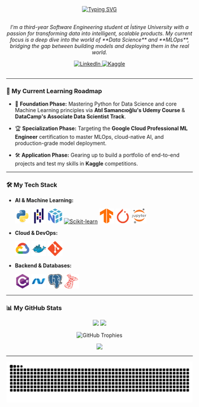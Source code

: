 <div align="center">
  <a href="https://git.io/typing-svg"><img src="https://readme-typing-svg.demolab.com?font=Fira+Code&weight=600&size=25&pause=1000&color=00BFFF&center=true&vCenter=true&width=435&lines=Hi+there%2C+I'm+Edip+Mangtay+%F0%9F%91%8B;A+Software+Engineering+Student;Aspiring+AI+%26+Machine+Learning+Engineer" alt="Typing SVG" /></a>
</div>

<br>

<p align="center">
  <em>
    I'm a third-year Software Engineering student at İstinye University with a passion for transforming data into intelligent, scalable products. My current focus is a deep dive into the world of **Data Science** and **MLOps**, bridging the gap between building models and deploying them in the real world.
  </em>
</p>

<div align="center">
  <a href="https://www.linkedin.com/in/ali-edip-mangtay-7b6b5a223/" target="_blank">
    <img src="https://img.shields.io/badge/LinkedIn-0077B5?style=for-the-badge&logo=linkedin&logoColor=white" alt="LinkedIn">
  </a>
  <a href="https://www.kaggle.com/YOUR_KAGGLE_USERNAME" target="_blank">
    <img src="https://img.shields.io/badge/Kaggle-20BEFF?style=for-the-badge&logo=kaggle&logoColor=white" alt="Kaggle">
  </a>
</div>

<br>

---

### 🚀 My Current Learning Roadmap

- 🌱 **Foundation Phase:** Mastering Python for Data Science and core Machine Learning principles via **Atıl Samancıoğlu's Udemy Course** & **DataCamp's Associate Data Scientist Track**.

- 🏆 **Specialization Phase:** Targeting the **Google Cloud Professional ML Engineer** certification to master MLOps, cloud-native AI, and production-grade model deployment.

- 🛠️ **Application Phase:** Gearing up to build a portfolio of end-to-end projects and test my skills in **Kaggle** competitions.

---

### 🛠️ My Tech Stack

* **AI & Machine Learning:**
    <p align="left">
        <a href="https://www.python.org" target="_blank" rel="noreferrer"><img src="https://raw.githubusercontent.com/devicons/devicon/master/icons/python/python-original.svg" alt="Python" width="40" height="40"/></a>
        <a href="https://pandas.pydata.org/" target="_blank" rel="noreferrer"><img src="https://raw.githubusercontent.com/devicons/devicon/master/icons/pandas/pandas-original.svg" alt="Pandas" width="40" height="40"/></a>
        <a href="https://numpy.org/" target="_blank" rel="noreferrer"><img src="https://raw.githubusercontent.com/devicons/devicon/master/icons/numpy/numpy-original.svg" alt="Numpy" width="40" height="40"/></a>
        <a href="https://scikit-learn.org/" target="_blank" rel="noreferrer"><img src="https://upload.wikimedia.org/wikipedia/commons/0/05/Scikit_learn_logo_small.svg" alt="Scikit-learn" width="40" height="40"/></a>
        <a href="https://www.tensorflow.org" target="_blank" rel="noreferrer"><img src="https://raw.githubusercontent.com/devicons/devicon/master/icons/tensorflow/tensorflow-original.svg" alt="TensorFlow" width="40" height="40"/></a>
        <a href="https://pytorch.org/" target="_blank" rel="noreferrer"><img src="https://raw.githubusercontent.com/devicons/devicon/master/icons/pytorch/pytorch-original.svg" alt="PyTorch" width="40" height="40"/></a>
        <a href="https://jupyter.org/" target="_blank" rel="noreferrer"><img src="https://raw.githubusercontent.com/devicons/devicon/master/icons/jupyter/jupyter-original-wordmark.svg" alt="Jupyter" width="40" height="40"/></a>
    </p>

* **Cloud & DevOps:**
    <p align="left">
        <a href="https://cloud.google.com" target="_blank" rel="noreferrer"><img src="https://raw.githubusercontent.com/devicons/devicon/master/icons/googlecloud/googlecloud-original.svg" alt="Google Cloud" width="40" height="40"/></a>
        <a href="https://www.docker.com/" target="_blank" rel="noreferrer"><img src="https://raw.githubusercontent.com/devicons/devicon/master/icons/docker/docker-original.svg" alt="Docker" width="40" height="40"/></a>
        <a href="https://git-scm.com/" target="_blank" rel="noreferrer"><img src="https://raw.githubusercontent.com/devicons/devicon/master/icons/git/git-original.svg" alt="Git" width="40" height="40"/></a>
    </p>

* **Backend & Databases:**
    <p align="left">
        <a href="https://dotnet.microsoft.com/" target="_blank" rel="noreferrer"><img src="https://raw.githubusercontent.com/devicons/devicon/master/icons/csharp/csharp-original.svg" alt="C#" width="40" height="40"/></a>
        <a href="https://dotnet.microsoft.com/" target="_blank" rel="noreferrer"><img src="https://raw.githubusercontent.com/devicons/devicon/master/icons/dot-net/dot-net-original.svg" alt=".NET" width="40" height="40"/></a>
        <a href="https://www.postgresql.org" target="_blank" rel="noreferrer"><img src="https://raw.githubusercontent.com/devicons/devicon/master/icons/postgresql/postgresql-original.svg" alt="PostgreSQL" width="40" height="40"/></a>
        <a href="https://www.microsoft.com/en-us/sql-server" target="_blank" rel="noreferrer"><img src="https://raw.githubusercontent.com/devicons/devicon/master/icons/microsoftsqlserver/microsoftsqlserver-plain.svg" alt="MS SQL" width="40" height="40"/></a>
    </p>

---

### 📊 My GitHub Stats

<div align="center">

<p>
  <picture>
    <source media="(prefers-color-scheme: dark)" srcset="https://github-readme-stats.vercel.app/api?username=edipmangtay&show_icons=true&rank_icon=github&theme=dracula">
    <source media="(prefers-color-scheme: light)" srcset="https://github-readme-stats.vercel.app/api?username=edipmangtay&show_icons=true&rank_icon=github&theme=graywhite">
    <img src="https://github-readme-stats.vercel.app/api?username=edipmangtay&show_icons=true&rank_icon=github&theme=graywhite" />
  </picture>
  <picture>
    <source media="(prefers-color-scheme: dark)" srcset="https://github-readme-stats.vercel.app/api/top-langs?username=edipmangtay&layout=compact&theme=dracula">
    <source media="(prefers-color-scheme: light)" srcset="https://github-readme-stats.vercel.app/api/top-langs?username=edipmangtay&layout=compact&theme=graywhite">
    <img src="https://github-readme-stats.vercel.app/api/top-langs?username=edipmangtay&layout=compact&theme=graywhite" />
  </picture>
</p>
<p>
  <img src="https://github-profile-trophy.vercel.app/?username=edipmangtay&theme=dracula&column=7&margin-w=15&margin-h=15" alt="GitHub Trophies" />
</p>
<p>
  <picture>
    <source media="(prefers-color-scheme: dark)" srcset="https://github-readme-streak-stats.herokuapp.com/?user=edipmangtay&theme=dark-bold">
    <source media="(prefers-color-scheme: light)" srcset="https://github-readme-streak-stats.herokuapp.com/?user=edipmangtay&theme=default">
    <img src="https://github-readme-streak-stats.herokuapp.com/?user=edipmangtay&theme=default" />
  </picture>
</p>

</div>

---

<div align="center">
  <picture>
    <source media="(prefers-color-scheme: dark)" srcset="https://raw.githubusercontent.com/EdipMangtay/EdipMangtay/output/github-contribution-grid-snake-dark.svg">
    <source media="(prefers-color-scheme: light)" srcset="https://raw.githubusercontent.com/EdipMangtay/EdipMangtay/output/github-contribution-grid-snake.svg">
    <img alt="github contribution grid snake animation" src="https://raw.githubusercontent.com/EdipMangtay/EdipMangtay/output/github-contribution-grid-snake.svg">
  </picture>
</div>
